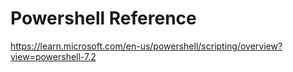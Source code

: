 # Powershell Reference

<a>https://learn.microsoft.com/en-us/powershell/scripting/overview?view=powershell-7.2</a>

